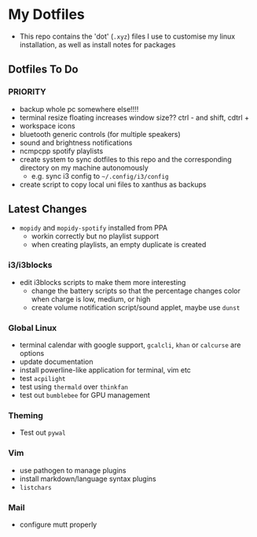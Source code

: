 # My Dotfiles
* This repo contains the 'dot' (`.xyz`) files I use to customise my linux installation, as well as install notes for packages

## Dotfiles To Do

### PRIORITY
- backup whole pc somewhere else!!!!
- terminal resize floating increases window size?? ctrl - and shift, cdtrl +
- workspace icons
- bluetooth generic controls (for multiple speakers)
- sound and brightness notifications
- ncmpcpp spotify playlists
- create system to sync dotfiles to this repo and the corresponding directory on my machine autonomously
  + e.g. sync i3 config to `~/.config/i3/config`
- create script to copy local uni files to xanthus as backups

## Latest Changes
- `mopidy` and `mopidy-spotify` installed from PPA
  + workin correctly but no playlist support
  + when creating playlists, an empty duplicate is created
  
### i3/i3blocks
- edit i3blocks scripts to make them more interesting
  + change the battery scripts so that the percentage changes color when charge is low, medium, or high  
  + create volume notification script/sound applet, maybe use `dunst`

### Global Linux
- terminal calendar with google support, `gcalcli`, `khan` or `calcurse` are options
- update documentation
- install powerline-like application for terminal, vim etc
- test `acpilight`
- test using `thermald` over `thinkfan`
- test out `bumblebee` for GPU management

### Theming
- Test out `pywal`

### Vim
- use pathogen to manage plugins
- install markdown/language syntax plugins
- `listchars`

### Mail
- configure mutt properly
